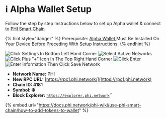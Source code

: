 # ℹ Alpha Wallet Setup

Follow the step by step Instructions below to set up Alpha wallet & connect to [PHI Smart Chain](../../) &#x20;

{% hint style="danger" %}
Prerequisite: [Alpha Wallet ](https://alphawallet.com/)Must Be Installed On Your Device Before Preceding With Setup Instructions. &#x20;
{% endhint %}

![Click Settings In Bottom Left Hand Corner](../../.gitbook/assets/IMG\_4706.jpg) ![Select Active Networks](../../.gitbook/assets/IMG\_4707.jpg) ![Click Plus "+" Icon In The Top Right Hand Corner](../../.gitbook/assets/IMG\_4708.jpg) ![Click Enter](../../.gitbook/assets/IMG\_4709.jpg) ![Enter Information Then Click Save Network](../../.gitbook/assets/IMG\_4710.jpg)

* **Network Name:** PHI
* **New RPC URL:** [https://rpc1.phi.network/](https://rpc1.phi.network)​
* **Chain ID: 4181**
* **Symbol: Φ**
* **Block Explorer:** [`https://explorer.phi.network`](https://explorer.phi.network)``

{% embed url="https://docs.phi.network/phi-wiki/use-phi-smart-chain/how-to-add-tokens-to-wallet" %}
